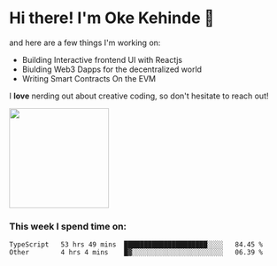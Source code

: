 # Hi there! I'm Oke Kehinde :cowboy_hat_face:

and here are a few things I'm working on:

- Building Interactive frontend UI with Reactjs
- Biulding Web3 Dapps for the decentralized world
- Writing Smart Contracts On the EVM

I **love** nerding out about creative coding, so don't hesitate to reach out!


<img height="180em" src="https://github-readme-stats.vercel.app/api?username=okeken&show_icons=true&hide_border=true&&count_private=true&include_all_commits=true" />

### This week I spend time on:

<!--START_SECTION:waka-->

```text
TypeScript   53 hrs 49 mins  █████████████████████░░░░   84.45 %
Other        4 hrs 4 mins    █▓░░░░░░░░░░░░░░░░░░░░░░░   06.39 %
```

<!--END_SECTION:waka-->
